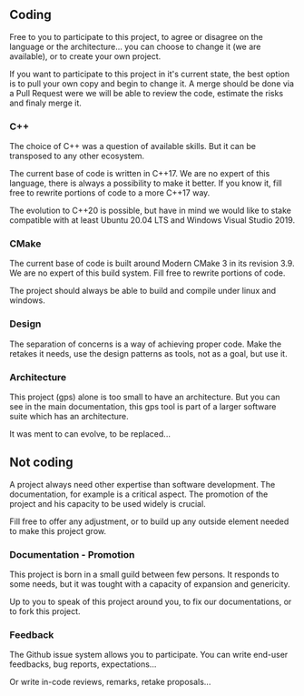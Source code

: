 ## Coding

Free to you to participate to this project, to agree or disagree on the language or the architecture... you can choose to change it (we are available), or to create your own project.

If you want to participate to this project in it's current state, the best option is to pull your own copy and begin to change it. A merge should be done via a Pull Request were we will be able to review the code, estimate the risks and finaly merge it.

### C++
The choice of C\++ was a question of available skills. But it can be transposed to any other ecosystem.

The current base of code is written in C\++17. We are no expert of this language, there is always a possibility to make it better. If you know it, fill free to rewrite portions of code to a more C\++17 way.

The evolution to C\++20 is possible, but have in mind we would like to stake compatible with at least Ubuntu 20.04 LTS and Windows Visual Studio 2019.

### CMake
The current base of code is built around Modern CMake 3 in its revision 3.9. We are no expert of this build system. Fill free to rewrite portions of code.

The project should always be able to build and compile under linux and windows.

### Design
The separation of concerns is a way of achieving proper code. Make the retakes it needs, use the design patterns as tools, not as a goal, but use it.

### Architecture
This project (gps) alone is too small to have an architecture. But you can see in the main documentation, this gps tool is part of a larger software suite which has an architecture.

It was ment to can evolve, to be replaced...


## Not coding
A project always need other expertise than software development. The documentation, for example is a critical aspect. The promotion of the project and his capacity to be used widely is crucial.

Fill free to offer any adjustment, or to build up any outside element needed to make this project grow.

### Documentation - Promotion
This project is born in a small guild between few persons. It responds to some needs, but it was tought with a capacity of expansion and genericity.

Up to you to speak of this project around you, to fix our documentations, or to fork this project.

### Feedback
The Github issue system allows you to participate. You can write end-user feedbacks, bug reports, expectations...

Or write in-code reviews, remarks, retake proposals...
